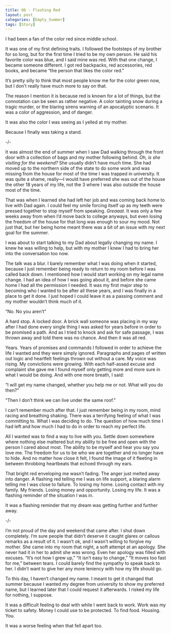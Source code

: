 ```yaml
---
title: 06 - Flashing Red
layout: post
categories: [Empty_Summer]
tags: [Story]
---
```


I had been a fan of the color red since middle school.

It was one of my first defining traits. I followed the footsteps of my brother for so long, but for the first time I tried to be my own person. He said his favorite color was blue, and I said mine was red. With that one change, I became someone different. I got red backpacks, red accessories, red books, and became “the person that likes the color red.”

It’s pretty silly to think that most people know me for the color green now, but I don’t really have much more to say on that.

The reason I mention it is because red is known for a lot of things, but the connotation can be seen as rather negative. A color tainting snow during a tragic murder, or the blaring sirens warning of an apocalyptic scenario. It was a color of aggression, and of danger. 

It was also the color I was seeing as I yelled at my mother.

Because I finally was taking a stand.

-/-

It was almost the end of summer when I saw Dad walking through the front door with a collection of bags and my mother following behind. *Oh, is she visiting for the weekend?* She usually didn’t have much time. She had moved up to the northern side of the state to do some work and was missing from the house for most of the time I was trapped in university. It was quite a shame, really—I would have preferred she was out of the house the other 18 years of my life, not the 3 where I was also outside the house most of the time.

That was when I learned she had left her job and was coming back home to live with Dad again. I could feel my smile forcing itself up as my teeth were pressed together to stop myself from speaking. *Greaaat.* It was only a few weeks away from when I’d move back to college anyways, but even losing the freedom of the house for that long was enough to sour my mood. Not just that, but her being home meant there was a bit of an issue with my next goal for the summer.

I was about to start talking to my Dad about legally changing my name. I knew he was willing to help, but with my mother I knew I had to bring her into the conversation too now.

The talk was a blur. I barely remember what I was doing when it started, because I just remember being ready to return to my room before I was called back down. I mentioned how I would start working on my legal name change. I had an idea of how I was going about it, and before she came home I had all the permission I needed. It was my first major step to becoming who I wanted to be after all these years, and I was finally in a place to get it done. I just hoped I could leave it as a passing comment and my mother wouldn’t think much of it.

“No. No you aren’t”

A hard stop. A locked door. A brick wall someone was placing in my way after I had done every single thing I was asked for years before in order to be promised a path. And as I tried to knock and ask for safe passage, I was thrown away and told there was no chance. And then it was all red.

Years. Years of promises and commands I followed in order to achieve the life I wanted and they were simply ignored. Paragraphs and pages of written out logic and heartfelt feelings thrown out without a care. My voice was rising. My convictions were growing. With each half-assed excuse and complaint she gave me I found myself only getting more and more sure in what I would be doing. And with one more breath, I said:

“I will get my name changed, whether you help me or not. What will you do then?”
	
“Then I don’t think we can live under the same roof.”
	
I can’t remember much after that. I just remember being in my room, mind racing and breathing shaking. There was a terrifying feeling of what I was committing to. What I was deciding to do. The question of how much time I had left and how much I had to do in order to reach my perfect life.
	
All I wanted was to find a way to live with you. Settle down somewhere where nothing else mattered but my ability to be free and open with the person I cared about most. The ability to be myself and hear you say you love me. The freedom for us to be who we are together and no longer have to hide. And no matter how close it felt, I found the image of it fleeting in between throbbing heartbeats that echoed through my ears.
	
That bright red enveloping me wasn’t fading. The anger just melted away into danger. A flashing red telling me I was on life support, a blaring alarm telling me I was close to failure. To losing my home. Losing contact with my family. My friends. Losing money and opportunity. Losing my life. It was a flashing reminder of the situation I was in.
	
It was a flashing reminder that my dream was getting further and further away.

-/-

I’m not proud of the day and weekend that came after. I shut down completely. I’m sure people that didn’t deserve it caught glares or callous remarks as a result of it. I wasn’t ok, and I wasn’t willing to forgive my mother. She came into my room that night, a soft attempt at an apology. She never had it in her to admit she was wrong. Even her apology was filled with excuses. “It’s not how I grew up,” “It isn’t easy to change,” “It moves too fast for me,” between tears. I could barely find the sympathy to speak back to her. I didn’t want to give her any more leniency with how my life should go.

To this day, I haven’t changed my name. I meant to get it changed that summer because I wanted my degree from university to show my preferred name, but I learned later that I could request it afterwards. I risked my life for nothing, I suppose.

It was a difficult feeling to deal with while I went back to work. Work was my ticket to safety. Money I could use to be protected. To find food. Housing. You.

It was a worse feeling when that fell apart too.
